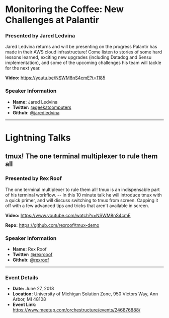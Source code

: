 # Monitoring the Coffee: New Challenges at Palantir
### Presented by Jared Ledvina

 Jared Ledvina returns and will be presenting on the progress Palantir has made in their AWS cloud infrastructure! Come
 listen to stories of some hard lessons learned, exciting new upgrades (including Datadog and Sensu implementation), 
 and some of the upcoming challenges his team will tackle for the next year.

**Video:** https://youtu.be/NSWM8nS4cmE?t=1185


### Speaker Information

* **Name:** Jared Ledvina
* **Twitter:** [@geekatcomputers](https://twitter.com/geekatcomputers)
* **Github:** [@jaredledvina](https://github.com/jaredledvina)

---

# Lightning Talks

## tmux! The one terminal multiplexer to rule them all
### Presented by Rex Roof

The one terminal multiplexer to rule them all! tmux is an indispensable part of his terminal workflow. -- In this 10
minute talk he will introduce tmux with a quick primer, and will discuss switching to tmux from screen. Capping it
off with a few advanced tips and tricks that aren't available in screen.

**Video:** https://www.youtube.com/watch?v=NSWM8nS4cmE

**Repo:** https://github.com/rexroof/tmux-demo

### Speaker Information

* **Name:** Rex Roof
* **Twitter:** [@rexrooof](https://twitter.com/rexroof)
* **Github:** [@rexroof](https://github.com/rexroof)


---

### Event Details

* **Date:** June 27, 2018
* **Location:** University of Michigan Solution Zone, 950 Victors Way, Ann Arbor, MI 48108
* **Event Link:** https://www.meetup.com/orchestructure/events/246876888/
